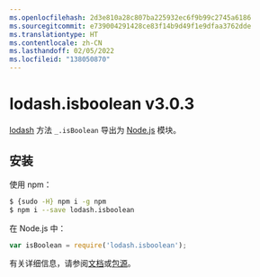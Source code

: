 ```yaml
---
ms.openlocfilehash: 2d3e810a28c807ba225932ec6f9b99c2745a6186
ms.sourcegitcommit: e739004291428ce83f14b9d49f1e9dfaa3762dde
ms.translationtype: HT
ms.contentlocale: zh-CN
ms.lasthandoff: 02/05/2022
ms.locfileid: "138050870"
---
```

# <a name="lodashisboolean-v303"></a>lodash.isboolean v3.0.3

[lodash](https://lodash.com/) 方法 `_.isBoolean` 导出为 [Node.js](https://nodejs.org/) 模块。

## <a name="installation"></a>安装

使用 npm：
```bash
$ {sudo -H} npm i -g npm
$ npm i --save lodash.isboolean
```

在 Node.js 中：
```js
var isBoolean = require('lodash.isboolean');
```

有关详细信息，请参阅[文档](https://lodash.com/docs#isBoolean)或[包源](https://github.com/lodash/lodash/blob/3.0.3-npm-packages/lodash.isboolean)。
